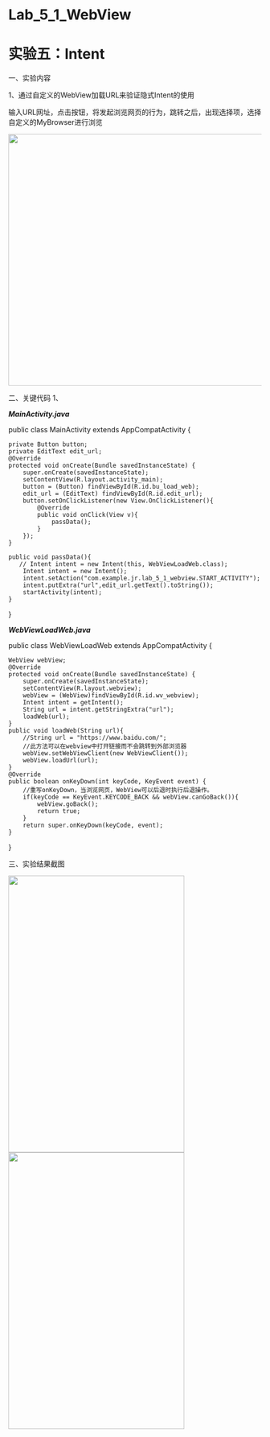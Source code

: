 # Lab_5_1_WebView
# 实验五：Intent

一、实验内容

1、通过自定义的WebView加载URL来验证隐式Intent的使用

输入URL网址，点击按钮，将发起浏览网页的行为，跳转之后，出现选择项，选择自定义的MyBrowser进行浏览

<image width=700 height=500 src="https://github.com/jinrongrong815/img_folder/blob/master/Lab_5_1q.png">
  
二、关键代码
1、

***MainActivity.java***

public class MainActivity extends AppCompatActivity {
    
    private Button button;
    private EditText edit_url;
    @Override
    protected void onCreate(Bundle savedInstanceState) {
        super.onCreate(savedInstanceState);
        setContentView(R.layout.activity_main);
        button = (Button) findViewById(R.id.bu_load_web);
        edit_url = (EditText) findViewById(R.id.edit_url);
        button.setOnClickListener(new View.OnClickListener(){
            @Override
            public void onClick(View v){
                passData();
            }
        });
    }

    public void passData(){
       // Intent intent = new Intent(this, WebViewLoadWeb.class);
        Intent intent = new Intent();
        intent.setAction("com.example.jr.lab_5_1_webview.START_ACTIVITY");
        intent.putExtra("url",edit_url.getText().toString());
        startActivity(intent);
    }

}

***WebViewLoadWeb.java***

public class WebViewLoadWeb extends AppCompatActivity {

    WebView webView;
    @Override
    protected void onCreate(Bundle savedInstanceState) {
        super.onCreate(savedInstanceState);
        setContentView(R.layout.webview);
        webView = (WebView)findViewById(R.id.wv_webview);
        Intent intent = getIntent();
        String url = intent.getStringExtra("url");
        loadWeb(url);
    }
    public void loadWeb(String url){
        //String url = "https://www.baidu.com/";
        //此方法可以在webview中打开链接而不会跳转到外部浏览器
        webView.setWebViewClient(new WebViewClient());
        webView.loadUrl(url);
    }
    @Override
    public boolean onKeyDown(int keyCode, KeyEvent event) {
        //重写onKeyDown，当浏览网页，WebView可以后退时执行后退操作。
        if(keyCode == KeyEvent.KEYCODE_BACK && webView.canGoBack()){
            webView.goBack();
            return true;
        }
        return super.onKeyDown(keyCode, event);
    }

}

三、实验结果截图

<image width=350 height=550 src="https://github.com/jinrongrong815/img_folder/blob/master/Lab_5_1a.jpg">
  
<image width=350 height=550 src="https://github.com/jinrongrong815/img_folder/blob/master/Lab_5_2a.jpg">
